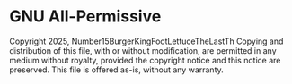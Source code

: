 # GNU All-Permissive
Copyright 2025, Number15BurgerKingFootLettuceTheLastTh
Copying and distribution of this file, with or without modification, are permitted in any medium without royalty, provided the copyright notice and this notice are preserved. This file is offered as-is, without any warranty.
